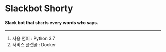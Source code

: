 # Slackbot Shorty

#### Slack bot that shorts every words who says.

* * *

1. 사용 언어 : Python 3.7
2. 서비스 플랫폼 : Docker
